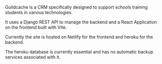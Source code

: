 Guildcache is a CRM specifically designed to support schools training students in various technologies.

It uses a Django REST API to manage the backend and a React Application on the frontend built with Vite.

Currently the site is hosted on Netlify for the frontend and heroku for the backend.

The heroku database is currently essential and has no automatic backup services associated with it.
